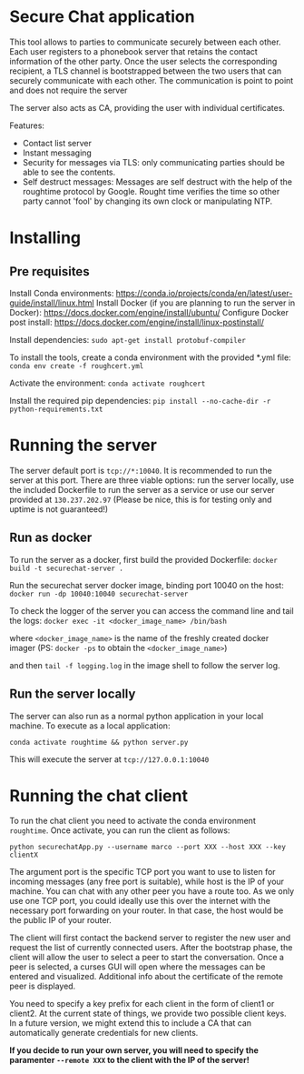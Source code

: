 # Secure Chat application


This tool allows to parties to communicate securely between each other. 
Each user registers to a phonebook server that retains the contact information of the other party. Once the user selects the corresponding recipient, a TLS channel is bootstrapped between the two users that can securely communicate with each other. The communication is point to point and does not require the server

The server also acts as CA, providing the user with individual certificates.

Features:
* Contact list server
* Instant messaging
* Security for messages via TLS: only communicating parties should be able to see the contents.
* Self destruct messages: Messages are self destruct with the help of the roughtime protocol by Google. Rought time verifies the time so other party cannot 'fool' by changing its own clock or manipulating NTP.

# Installing

## Pre requisites

Install Conda environments: https://conda.io/projects/conda/en/latest/user-guide/install/linux.html
Install Docker (if you are planning to run the server in Docker): https://docs.docker.com/engine/install/ubuntu/
Configure Docker post install: https://docs.docker.com/engine/install/linux-postinstall/

Install dependencies: `sudo apt-get install protobuf-compiler`

To install the tools, create a conda environment with the provided *.yml file: `conda env create -f roughcert.yml`

Activate the environment: `conda activate roughcert`

Install the required pip dependencies: `pip install --no-cache-dir -r python-requirements.txt`

# Running the server
The server default port is `tcp://*:10040`. It is recommended to run the server at this port.
There are three viable options: run the server locally, use the included Dockerfile to run the server as a service or use our server provided at `130.237.202.97` (Please be nice, this is for testing only and uptime is not guaranteed!)

## Run as docker
To run the server as a docker, first build the provided Dockerfile: `docker build -t securechat-server .`

Run the securechat server docker image, binding port 10040 on the host: `docker run -dp 10040:10040 securechat-server`

To check the logger of the server you can access the command line and tail the logs:
`docker exec -it <docker_image_name> /bin/bash`

where `<docker_image_name>` is the name of the freshly created docker imager (PS: `docker -ps` to obtain the `<docker_image_name>`)

and then `tail -f logging.log` in the image shell to follow the server log.


## Run the server locally

The server can also run as a normal python application in your local machine. To execute as a local application:

`conda activate roughtime && python server.py`

This will execute the server at `tcp://127.0.0.1:10040`

# Running the chat client

To run the chat client you need to activate the conda environment `roughtime`. Once activate, you can run the client as follows:

`python securechatApp.py --username marco --port XXX --host XXX --key clientX`

The argument port is the specific TCP port you want to use to listen for incoming messages (any free port is suitable), while host is the IP of your machine. You can chat with any other peer you have a route too. As we only use one TCP port, you could ideally use this over the internet with the necessary port forwarding on your router. In that case, the host would be the public IP of your router. 

The client will first contact the backend server to register the new user and request the list of currently connected users. After the bootstrap phase, the client will allow the user to select a peer to start the conversation. Once a peer is selected, a curses GUI will open where the messages can be entered and visualized. Additional info about the certificate of the remote peer is displayed.

You need to specify a key prefix for each client in the form of client1 or client2. At the current state of things, we provide two possible client keys. In a future version, we might extend this to include a CA that can automatically generate credentials for new clients. 

__If you decide to run your own server, you will need to specify the paramenter `--remote XXX` to the client with the IP of the server!__



